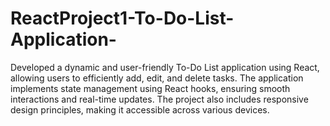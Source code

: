 # ReactProject1-To-Do-List-Application-
Developed a dynamic and user-friendly To-Do List application using React, allowing users to efficiently add, edit, and delete tasks. The application implements state management using React hooks, ensuring smooth interactions and real-time updates. The project also includes responsive design principles, making it accessible across various devices.
